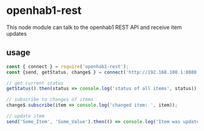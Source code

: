# openhab1-rest

This node module can talk to the openhab1 REST API and receive item updates

## usage

```js
const { connect } = require('openhab1-rest');
const {send, getStatus, change$ } = connect('http://192.168.100.1:8080');

// get current status
getStatus().then(status => console.log('status of all items', status));

// subscribe to changes of items
change$.subscribe(item => console.log('changed item: ', item));

// update item
send('Some_Item', 'Some_Value').then(() => console.log('Item was updated'))

```
